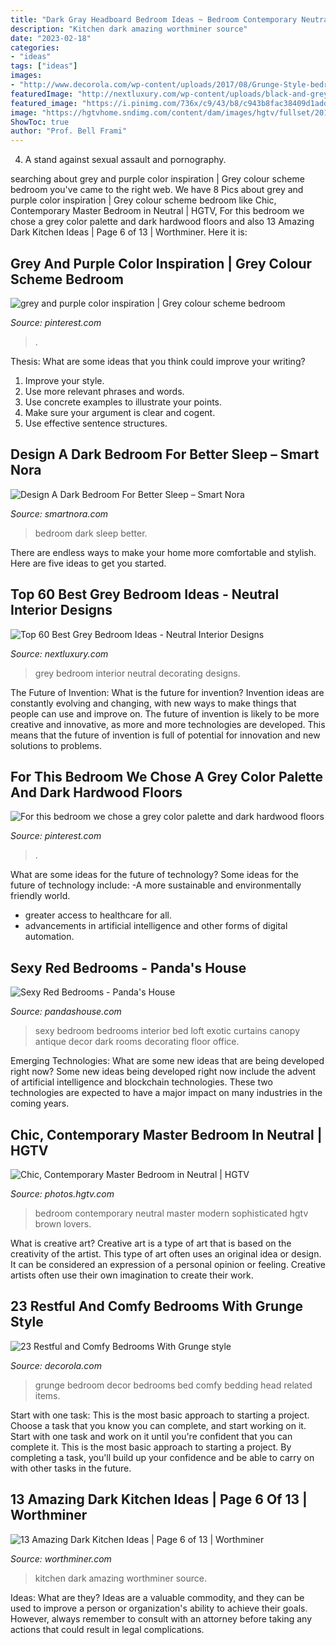 ```yaml
---
title: "Dark Gray Headboard Bedroom Ideas ~ Bedroom Contemporary Neutral Master Modern Sophisticated Hgtv Brown Lovers"
description: "Kitchen dark amazing worthminer source"
date: "2023-02-18"
categories:
- "ideas"
tags: ["ideas"]
images:
- "http://www.decorola.com/wp-content/uploads/2017/08/Grunge-Style-bedroom-decor-14.jpg"
featuredImage: "http://nextluxury.com/wp-content/uploads/black-and-grey-bedroom-decorating-ideas-1.jpg"
featured_image: "https://i.pinimg.com/736x/c9/43/b8/c943b8fac38409d1add26b9d46ffb400.jpg"
image: "https://hgtvhome.sndimg.com/content/dam/images/hgtv/fullset/2016/8/1/0/Brown-Design-Group_Santa-Monica_14.jpg.rend.hgtvcom.616.924.suffix/1470064385533.jpeg"
ShowToc: true
author: "Prof. Bell Frami"
---
```



4. A stand against sexual assault and pornography.

	

		
searching about grey and purple color inspiration | Grey colour scheme bedroom you've came to the right web. We have 8 Pics about grey and purple color inspiration | Grey colour scheme bedroom like Chic, Contemporary Master Bedroom in Neutral | HGTV, For this bedroom we chose a grey color palette and dark hardwood floors and also 13 Amazing Dark Kitchen Ideas | Page 6 of 13 | Worthminer. Here it is:
		
    
## Grey And Purple Color Inspiration | Grey Colour Scheme Bedroom

<img loading=lazy src="https://i.pinimg.com/736x/df/61/fd/df61fd25f7a30a897cac34d26f21de59.jpg" onerror="this.onerror=null;this.src='https://tse4.mm.bing.net/th?id=OIP.ihIaPKBloR0FMxRQ_YaR6QHaNK&amp;pid=15.1';" alt="grey and purple color inspiration | Grey colour scheme bedroom">

_Source: pinterest.com_

>. 

	

Thesis: What are some ideas that you think could improve your writing?
1. Improve your style.
2. Use more relevant phrases and words.
3. Use concrete examples to illustrate your points.
4. Make sure your argument is clear and cogent.
5. Use effective sentence structures.

    
## Design A Dark Bedroom For Better Sleep – Smart Nora

<img loading=lazy src="https://cdn.shopify.com/s/files/1/1053/4408/files/Dark_Bedroom_Better_Sleep_0d815a55-57bb-49d5-bbc2-5524ee4d3e4c_large.jpg?v=1561649824" onerror="this.onerror=null;this.src='https://tse4.mm.bing.net/th?id=OIP.KahOvdThExNNvNMVTxJ2xwAAAA&amp;pid=15.1';" alt="Design A Dark Bedroom For Better Sleep – Smart Nora">

_Source: smartnora.com_

>bedroom dark sleep better. 

	

There are endless ways to make your home more comfortable and stylish. Here are five ideas to get you started.

    
## Top 60 Best Grey Bedroom Ideas - Neutral Interior Designs

<img loading=lazy src="http://nextluxury.com/wp-content/uploads/black-and-grey-bedroom-decorating-ideas-1.jpg" onerror="this.onerror=null;this.src='https://tse3.mm.bing.net/th?id=OIP.A7xp_EWRqWRE1XMTZYcl7wAAAA&amp;pid=15.1';" alt="Top 60 Best Grey Bedroom Ideas - Neutral Interior Designs">

_Source: nextluxury.com_

>grey bedroom interior neutral decorating designs. 

	

The Future of Invention: What is the future for invention?
Invention ideas are constantly evolving and changing, with new ways to make things that people can use and improve on. The future of invention is likely to be more creative and innovative, as more and more technologies are developed. This means that the future of invention is full of potential for innovation and new solutions to problems.

    
## For This Bedroom We Chose A Grey Color Palette And Dark Hardwood Floors

<img loading=lazy src="https://i.pinimg.com/736x/c9/43/b8/c943b8fac38409d1add26b9d46ffb400.jpg" onerror="this.onerror=null;this.src='https://tse4.mm.bing.net/th?id=OIP.tKbv6pPwgI_I3Nw4FX5udAHaE0&amp;pid=15.1';" alt="For this bedroom we chose a grey color palette and dark hardwood floors">

_Source: pinterest.com_

>. 

	

What are some ideas for the future of technology?
Some ideas for the future of technology include: 
-A more sustainable and environmentally friendly world. 
- greater access to healthcare for all. 
- advancements in artificial intelligence and other forms of digital automation.

    
## Sexy Red Bedrooms - Panda&#039;s House

<img loading=lazy src="http://www.pandashouse.com/wp-content/uploads/2013/04/luxury-red-bedroom.jpg" onerror="this.onerror=null;this.src='https://tse3.mm.bing.net/th?id=OIP.TjHnLSsfLChtZOlaBUxYbwHaJQ&amp;pid=15.1';" alt="Sexy Red Bedrooms - Panda&#039;s House">

_Source: pandashouse.com_

>sexy bedroom bedrooms interior bed loft exotic curtains canopy antique decor dark rooms decorating floor office. 

	

Emerging Technologies: What are some new ideas that are being developed right now?
Some new ideas being developed right now include the advent of artificial intelligence and blockchain technologies. These two technologies are expected to have a major impact on many industries in the coming years.

    
## Chic, Contemporary Master Bedroom In Neutral | HGTV

<img loading=lazy src="https://hgtvhome.sndimg.com/content/dam/images/hgtv/fullset/2016/8/1/0/Brown-Design-Group_Santa-Monica_14.jpg.rend.hgtvcom.616.924.suffix/1470064385533.jpeg" onerror="this.onerror=null;this.src='https://tse1.mm.bing.net/th?id=OIP.o8ZprlWNdOQ2nvA7Db3FFAHaLH&amp;pid=15.1';" alt="Chic, Contemporary Master Bedroom in Neutral | HGTV">

_Source: photos.hgtv.com_

>bedroom contemporary neutral master modern sophisticated hgtv brown lovers. 

	

What is creative art?
Creative art is a type of art that is based on the creativity of the artist. This type of art often uses an original idea or design. It can be considered an expression of a personal opinion or feeling. Creative artists often use their own imagination to create their work.

    
## 23 Restful And Comfy Bedrooms With Grunge Style

<img loading=lazy src="http://www.decorola.com/wp-content/uploads/2017/08/Grunge-Style-bedroom-decor-14.jpg" onerror="this.onerror=null;this.src='https://tse2.mm.bing.net/th?id=OIP.SBB29c1mm-nfUaVnOANPRAHaLH&amp;pid=15.1';" alt="23 Restful and Comfy Bedrooms With Grunge style">

_Source: decorola.com_

>grunge bedroom decor bedrooms bed comfy bedding head related items. 

	

Start with one task: This is the most basic approach to starting a project. Choose a task that you know you can complete, and start working on it.
Start with one task and work on it until you're confident that you can complete it. This is the most basic approach to starting a project. By completing a task, you'll build up your confidence and be able to carry on with other tasks in the future.

    
## 13 Amazing Dark Kitchen Ideas | Page 6 Of 13 | Worthminer

<img loading=lazy src="http://www.worthminer.com/wp-content/uploads/2017/09/Kitchen-6.jpg" onerror="this.onerror=null;this.src='https://tse4.mm.bing.net/th?id=OIP.AaokdA1z0N8QM-lMjZ2j0wHaIj&amp;pid=15.1';" alt="13 Amazing Dark Kitchen Ideas | Page 6 of 13 | Worthminer">

_Source: worthminer.com_

>kitchen dark amazing worthminer source. 

	

Ideas: What are they?
Ideas are a valuable commodity, and they can be used to improve a person or organization's ability to achieve their goals. However, always remember to consult with an attorney before taking any actions that could result in legal complications.

